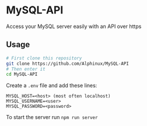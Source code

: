 # MySQL-API
Access your MySQL server easily with an API over https
## Usage
```bash
# First clone this repository
git clone https://github.com/Alphinux/MySQL-API
# Then enter it
cd MySQL-API
```

Create a `.env` file and add these lines:
```dosini
MYSQL_HOST=<host> (most often localhost)
MYSQL_USERNAME=<user>
MYSQL_PASSWORD=<password>
```

To start the server run `npm run server`
